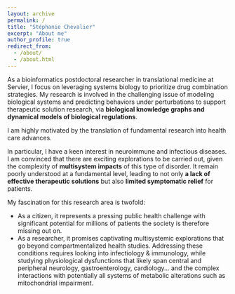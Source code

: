 ```yaml
---
layout: archive
permalink: /
title: "Stéphanie Chevalier"
excerpt: "About me"
author_profile: true
redirect_from:
  - /about/
  - /about.html
---
```


<div class="highlight-box">
  As a bioinformatics postdoctoral researcher in translational medicine at Servier,
  <span class=important>I focus on leveraging systems biology to prioritize drug combination strategies.</span>
  My research is involved in the challenging issue of modeling biological systems and predicting behaviors under perturbations to support therapeutic solution research,
  via <span style="font-weight:bold;">biological knowledge graphs and dynamical models of biological regulations</span>.
</div>

<span class=important>I am highly motivated by the translation of fundamental research into health care advances.</span>

In particular,
<span class=important>I have a keen interest in neuroimmune and infectious diseases</span>.
I am convinced that there are exciting explorations to be carried out, given the complexity of **multisystem impacts** of this type of disorder.
It remain poorly understood at a fundamental level, leading to not only **a lack of effective therapeutic solutions** but also **limited symptomatic relief** for patients.
<!-- a lack of effective therapeutic solutions -->

My fascination for this research area is twofold:
- As a citizen, it represents a pressing public health challenge with significant potential for millions of patients the society is therefore missing out on.
- As a researcher, it promises captivating multisystemic explorations that go beyond compartmentalized health studies. Addressing these conditions requires looking into infectiology & immunology, while studying physiological dysfunctions that likely span central and peripheral neurology, gastroenterology, cardiology... and the complex interactions with potentially all systems of
metabolic alterations such as mitochondrial impairment.

<!-- I am highly motivated by the translation of fundamental research into health care advances, with a particular interest in multisystemic disorders. -->
<!-- I have a special affinity for the holistic approach of systems biology to explore biological phenomena.-->
<!-- During my training, I could successively approach complementary bioinformatics perspectives: the challenge of data integration, NGS analysis, structural analysis for drug design, and finally, the one of complex biological systems analysis and modelling. -->

<!-- <hr class="hr_gradient" /> -->
